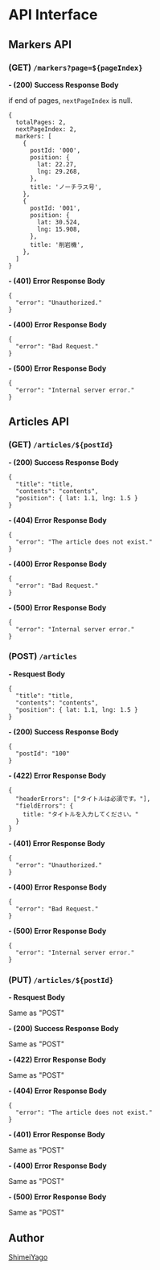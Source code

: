 # API Interface

## Markers API
### (GET) `/markers?page=${pageIndex}`
**- (200) Success Response Body**

if end of pages, `nextPageIndex` is null.

```
{
  totalPages: 2,
  nextPageIndex: 2,
  markers: [
    {
      postId: '000',
      position: {
        lat: 22.27,
        lng: 29.268,
      },
      title: 'ノーチラス号',
    },
    {
      postId: '001',
      position: {
        lat: 30.524,
        lng: 15.908,
      },
      title: '削岩機',
    },
  ]
}
```

**- (401) Error Response Body**
```
{
  "error": "Unauthorized."
}
```

**- (400) Error Response Body**
```
{
  "error": "Bad Request."
}
```

**- (500) Error Response Body**
```
{
  "error": "Internal server error."
}
```


## Articles API
### (GET) `/articles/${postId}`
**- (200) Success Response Body**
```
{
  "title": "title,
  "contents": "contents",
  "position": { lat: 1.1, lng: 1.5 }
}
```

**- (404) Error Response Body**
```
{
  "error": "The article does not exist."
}
```

**- (400) Error Response Body**
```
{
  "error": "Bad Request."
}
```

**- (500) Error Response Body**
```
{
  "error": "Internal server error."
}
```

### (POST) `/articles`
**- Resquest Body**
```
{
  "title": "title,
  "contents": "contents",
  "position": { lat: 1.1, lng: 1.5 }
}
```

**- (200) Success Response Body**
```
{
  "postId": "100"
}
```

**- (422) Error Response Body**
```
{
  "headerErrors": ["タイトルは必須です。"],
  "fieldErrors": {
    title: "タイトルを入力してください。"
  }
}
```

**- (401) Error Response Body**
```
{
  "error": "Unauthorized."
}
```

**- (400) Error Response Body**
```
{
  "error": "Bad Request."
}
```

**- (500) Error Response Body**
```
{
  "error": "Internal server error."
}
```

### (PUT) `/articles/${postId}`
**- Resquest Body**

Same as "POST"

**- (200) Success Response Body**

Same as "POST"

**- (422) Error Response Body**

Same as "POST"

**- (404) Error Response Body**
```
{
  "error": "The article does not exist."
}
```

**- (401) Error Response Body**

Same as "POST"

**- (400) Error Response Body**

Same as "POST"

**- (500) Error Response Body**

Same as "POST"

## Author
[ShimeiYago](https://github.com/ShimeiYago)
